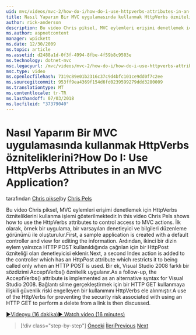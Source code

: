 ```yaml
---
uid: mvc/videos/mvc-2/how-do-i/how-do-i-use-httpverbs-attributes-in-an-mvc-application
title: Nasıl Yaparım Bir MVC uygulamasında kullanmak HttpVerbs özniteliklerini? | Microsoft Docs
author: rick-anderson
description: Bu video Chris piksel, MVC eylemleri erişimi denetlemek için HttpVerbs özniteliklerini kullanma işlemi gösterilmektedir. İlk olarak, örnek bir uygulama ile bir varsayılan ortak oluşturuldu...
ms.author: aspnetcontent
manager: wpickett
ms.date: 12/30/2009
ms.topic: article
ms.assetid: d2488a1d-0f3f-4994-8fbe-4f59b8c9503e
ms.technology: dotnet-mvc
msc.legacyurl: /mvc/videos/mvc-2/how-do-i/how-do-i-use-httpverbs-attributes-in-an-mvc-application
msc.type: video
ms.openlocfilehash: 7319c89e01b2316c37c9d4bfc101ce9dd0f7c2ee
ms.sourcegitcommit: 953ff9ea4369f154d6fd0239599279ddd3280009
ms.translationtype: MT
ms.contentlocale: tr-TR
ms.lasthandoff: 07/03/2018
ms.locfileid: "37379040"
---
```

<a name="how-do-i-use-httpverbs-attributes-in-an-mvc-application"></a><span data-ttu-id="18bff-105">Nasıl Yaparım Bir MVC uygulamasında kullanmak HttpVerbs özniteliklerini?</span><span class="sxs-lookup"><span data-stu-id="18bff-105">How Do I: Use HttpVerbs Attributes in an MVC Application?</span></span>
====================
<span data-ttu-id="18bff-106">tarafından [Chris piksel](https://twitter.com/chrispels)</span><span class="sxs-lookup"><span data-stu-id="18bff-106">by [Chris Pels](https://twitter.com/chrispels)</span></span>

<span data-ttu-id="18bff-107">Bu video Chris piksel, MVC eylemleri erişimi denetlemek için HttpVerbs özniteliklerini kullanma işlemi gösterilmektedir.</span><span class="sxs-lookup"><span data-stu-id="18bff-107">In this video Chris Pels shows how to use the HttpVerbs attributes to control access to MVC actions.</span></span> <span data-ttu-id="18bff-108">İlk olarak, örnek bir uygulama, bir varsayılan denetleyici ve bilgileri düzenleme görünümü ile oluşturulur.</span><span class="sxs-lookup"><span data-stu-id="18bff-108">First, a sample application is created with a default controller and view for editing the information.</span></span> <span data-ttu-id="18bff-109">Ardından, ikinci bir dizin eylem yalnızca HTTP POST kullanıldığında çağrılan için bir HttpPost özniteliği olan denetleyicisi eklenir.</span><span class="sxs-lookup"><span data-stu-id="18bff-109">Next, a second Index action is added to the controller which has an HttpPost attribute which restricts it to being called only when an HTTP POST is used.</span></span> <span data-ttu-id="18bff-110">Bir ek, Visual Studio 2008 farklı bir sözdizimi AcceptVerbs() öznitelik uygulanır.</span><span class="sxs-lookup"><span data-stu-id="18bff-110">As a follow-up, the AcceptVerbs() attribute is implemented as an alternative syntax for Visual Studio 2008.</span></span> <span data-ttu-id="18bff-111">Bağlantı silme gerçekleştirmek için bir HTTP GET kullanmaya ilişkili güvenlik riski engelleyen bir kullanımını HttpVerbs ele alınmıştır.</span><span class="sxs-lookup"><span data-stu-id="18bff-111">A use of the HttpVerbs for preventing the security risk associated with using an HTTP GET to perform a delete from a link is then discussed.</span></span>

[<span data-ttu-id="18bff-112">&#9654;Videoyu (16 dakika)</span><span class="sxs-lookup"><span data-stu-id="18bff-112">&#9654; Watch video (16 minutes)</span></span>](https://channel9.msdn.com/Blogs/ASP-NET-Site-Videos/how-do-i-use-httpverbs-attributes-in-an-mvc-application)

> [!div class="step-by-step"]
> <span data-ttu-id="18bff-113">[Önceki](how-do-i-work-with-model-binders-in-an-mvc-application.md)
> [İleri](mvc2-html-encoding.md)</span><span class="sxs-lookup"><span data-stu-id="18bff-113">[Previous](how-do-i-work-with-model-binders-in-an-mvc-application.md)
[Next](mvc2-html-encoding.md)</span></span>
